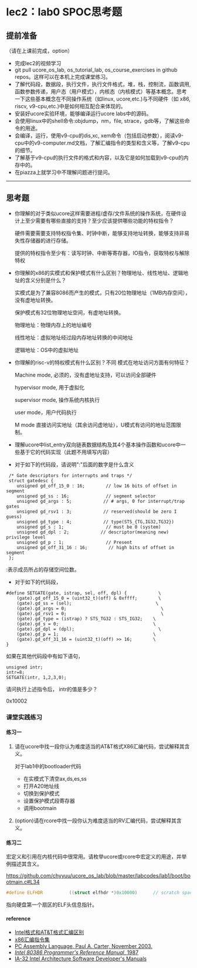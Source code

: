# lec2：lab0 SPOC思考题

## **提前准备**
（请在上课前完成，option）

- 完成lec2的视频学习
- git pull ucore_os_lab, os_tutorial_lab, os_course_exercises  in github repos。这样可以在本机上完成课堂练习。
- 了解代码段，数据段，执行文件，执行文件格式，堆，栈，控制流，函数调用,函数参数传递，用户态（用户模式），内核态（内核模式）等基本概念。思考一下这些基本概念在不同操作系统（如linux, ucore,etc.)与不同硬件（如 x86, riscv, v9-cpu,etc.)中是如何相互配合来体现的。
- 安装好ucore实验环境，能够编译运行ucore labs中的源码。
- 会使用linux中的shell命令:objdump，nm，file, strace，gdb等，了解这些命令的用途。
- 会编译，运行，使用v9-cpu的dis,xc, xem命令（包括启动参数），阅读v9-cpu中的v9\-computer.md文档，了解汇编指令的类型和含义等，了解v9-cpu的细节。
- 了解基于v9-cpu的执行文件的格式和内容，以及它是如何加载到v9-cpu的内存中的。
- 在piazza上就学习中不理解问题进行提问。

---

## 思考题

- 你理解的对于类似ucore这样需要进程/虚存/文件系统的操作系统，在硬件设计上至少需要有哪些直接的支持？至少应该提供哪些功能的特权指令？

  硬件需要需要支持特权指令集、时钟中断，能够支持地址转换，能够支持非易失性存储器的进行存储。

  提供的特权指令至少有：读写时钟、中断等寄存器，IO指令，获取特权与解除特权

- 你理解的x86的实模式和保护模式有什么区别？物理地址、线性地址、逻辑地址的含义分别是什么？

  实模式是为了兼容8086而产生的模式，只有20位物理地址（1MB内存空间），没有虚地址转换。

  保护模式有32位物理地址空间，有虚地址转换。

  物理地址：物理内存上的地址编号

  线性地址：虚拟地址经过段内存地址转换的中间地址

  逻辑地址：OS中的虚拟地址

- 你理解的risc-v的特权模式有什么区别？不同 模式在地址访问方面有何特征？

  Machine mode, 必须的，没有虚地址支持，可以访问全部硬件

  hypervisor mode, 用于虚拟化

  supervisor mode, 操作系统内核执行

  user mode，用户代码执行

  M mode 直接访问实地址（其余访问虚地址），U模式有访问的地址范围限制。

- 理解ucore中list_entry双向链表数据结构及其4个基本操作函数和ucore中一些基于它的代码实现（此题不用填写内容）

- 对于如下的代码段，请说明":"后面的数字是什么含义
```
 /* Gate descriptors for interrupts and traps */
 struct gatedesc {
    unsigned gd_off_15_0 : 16;        // low 16 bits of offset in segment
    unsigned gd_ss : 16;          	  // segment selector
    unsigned gd_args : 5;            // # args, 0 for interrupt/trap gates
    unsigned gd_rsv1 : 3;            // reserved(should be zero I guess)
    unsigned gd_type : 4;            // type(STS_{TG,IG32,TG32})
    unsigned gd_s : 1;                // must be 0 (system)
    unsigned gd_dpl : 2;            // descriptor(meaning new) privilege level
    unsigned gd_p : 1;                // Present
    unsigned gd_off_31_16 : 16;        // high bits of offset in segment
 };
```

:表示成员所占的存储空间位数。

- 对于如下的代码段，

```
#define SETGATE(gate, istrap, sel, off, dpl) {            \
    (gate).gd_off_15_0 = (uint32_t)(off) & 0xffff;        \
    (gate).gd_ss = (sel);                                \
    (gate).gd_args = 0;                                    \
    (gate).gd_rsv1 = 0;                                    \
    (gate).gd_type = (istrap) ? STS_TG32 : STS_IG32;    \
    (gate).gd_s = 0;                                    \
    (gate).gd_dpl = (dpl);                                \
    (gate).gd_p = 1;                                    \
    (gate).gd_off_31_16 = (uint32_t)(off) >> 16;        \
}
```
如果在其他代码段中有如下语句，
```
unsigned intr;
intr=8;
SETGATE(intr, 1,2,3,0);
```
请问执行上述指令后， intr的值是多少？

0x10002

### 课堂实践练习

#### 练习一

1. 请在ucore中找一段你认为难度适当的AT&T格式X86汇编代码，尝试解释其含义。

   对于lab1中的bootloader代码

   - 在实模式下清空ax,ds,es,ss
   - 打开A20地址线
   - 切换到保护模式
   - 设置保护模式段寄存器
   - 调用bootmain

2. (option)请在rcore中找一段你认为难度适当的RV汇编代码，尝试解释其含义。

#### 练习二

宏定义和引用在内核代码中很常用。请枚举ucore或rcore中宏定义的用途，并举例描述其含义。

https://github.com/chyyuu/ucore_os_lab/blob/master/labcodes/lab1/boot/bootmain.c#L34

```c++
#define ELFHDR          ((struct elfhdr *)0x10000)      // scratch space
```

指向硬盘第一个扇区的ELF头信息指针。

#### reference
 - [Intel格式和AT&T格式汇编区别](http://www.cnblogs.com/hdk1993/p/4820353.html)
 - [x86汇编指令集  ](http://hiyyp1234.blog.163.com/blog/static/67786373200981811422948/)
 - [PC Assembly Language, Paul A. Carter, November 2003.](https://pdos.csail.mit.edu/6.828/2016/readings/pcasm-book.pdf)
 - [*Intel 80386 Programmer's Reference Manual*, 1987](https://pdos.csail.mit.edu/6.828/2016/readings/i386/toc.htm)
 - [IA-32 Intel Architecture Software Developer's Manuals](http://www.intel.com/content/www/us/en/processors/architectures-software-developer-manuals.html)
